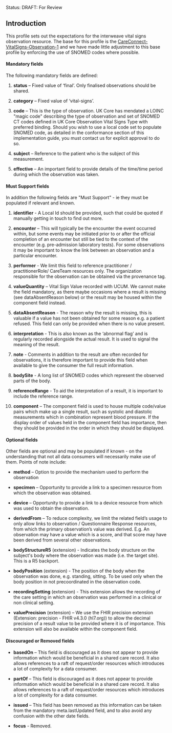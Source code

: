 Status: DRAFT: For Review

## **Introduction**
This profile sets out the expectations for the interweave vital signs observation resource. The base for this profile is the [CareConnect-VitalSigns-Observation-1](https://fhir.hl7.org.uk/STU3/StructureDefinition/CareConnect-VitalSigns-Observation-1) and we have made little adjustment to this base profile by enforcing the use of SNOMED codes where possible. 

#### **Mandatory fields**
The following mandatory fields are defined:

1. **status** – Fixed value of ‘final’. Only finalised observations should be shared.

2. **category** – Fixed value of ‘vital-signs’.

3. **code** – This is the type of observation. UK Core has mendated a LOINC "magic code" describing the type of observation and set of SNOMED CT codes defined in UK Core Observation Vital Signs Type with preferred binding. Should you wish to use a local code set to populate SNOMED code, as detailed in the conformance section of this implementation guide, you must contact us for explicit approval to do so.

4. **subject** – Reference to the patient who is the subject of this measurement. 

5. **effective** – An important field to provide details of the time/time period during which the observation was taken.

#### **Must Support fields**
In addition the following fields are "Must Support" - ie they must be populated if relevant and known. 

1. **identifier** - A Local Id should be provided, such that could be quoted if manually getting in touch to find out more.

2. **encounter** – This will typically be the encounter the event occurred within, but some events may be initiated prior to or after the official completion of an encounter but still be tied to the context of the encounter (e.g. pre-admission laboratory tests). For some observations it may be important to know the link between an observation and a particular encounter.

3. **performer** - We limit this field to reference practitioner / practitionerRole/ CareTeam resources only. The organization responsible for the observation can be obtained via the provenance tag.

4. **valueQuantity** – Vital Sign Value recorded with UCUM. We cannot make the field mandatory, as there maybe occasions where a result is missing (see dataAbsentReason below) or the result may be housed within the component field instead.

5. **dataAbsentReason** - The reason why the result is missing, this is valuable if a value has not been obtained for some reason e.g. a patient refused. This field can only be provided when there is no value present.

6. **interpretation** - This is also known as the ‘abnormal flag’ and is regularly recorded alongside the actual result. It is used to signal the meaning of the result.

7. **note** - Comments in addition to the result are often recorded for observations, it is therefore important to provide this field when available to give the consumer the full result information.

8. **bodySite** - A long list of SNOMED codes which represent the observed parts of the body.

9. **referenceRange** - To aid the interpretation of a result, it is important to include the reference range.

10. **component** – The component field is used to house multiple code/value pairs which make up a single result, such as systolic and diastolic measurements which in combination represent blood pressure.  If the display order of values held in the component field has importance, then they should be provided in the order in which they should be displayed.

#### **Optional fields**
Other fields are optional and may be populated if known - on the understanding that not all data consumers will necessarily make use of them. Points of note include:
 
 - **method** – Option to provide the mechanism used to perform the observation
 
 - **specimen** – Opportunity to provide a link to a specimen resource from which the observation was obtained.
 
 - **device** – Opportunity to provide a link to a device resource from which was used to obtain the observation.

 - **derivedFrom** – To reduce complexity, we limit the related field’s usage to only allow links to observation / Questionnaire Response resources, from which the primary observation’s value was derived. E.g. An observation may have a value which is a score, and that score may have been derived from several other observations.

  - **bodyStructureR5** (extension) - Indicates the body structure on the subject's body where the observation was made (i.e. the target site). This is a R5 backport.

 - **bodyPosition** (extension) - The position of the body when the observation was done, e.g. standing, sitting. To be used only when the body position in not precoordinated in the observation code.

 - **recordingSetting** (extension) - This extension allows the recording of the care setting in which an observation was performed in a clinical or non clinical setting.

 - **valuePrecision** (extension) – We use the FHIR precision extension (Extension: precision - FHIR v4.3.0 (hl7.org)) to allow the decimal precision of a result value to be provided where it is of importance. This extension will also be available within the component field.

#### **Discouraged or Removed fields**

 - **basedOn** – This field is discouraged as it does not appear to provide information which would be beneficial in a shared care record. It also allows references to a raft of request/order resources which introduces a lot of complexity for a data consumer.

 - **partOf** – This field is discouraged as it does not appear to provide information which would be beneficial in a shared care record. It also allows references to a raft of request/order resources which introduces a lot of complexity for a data consumer.
 
 - **issued** –  This field has been removed as this information can be taken from the mandatory meta.lastUpdated field, and to also avoid any confusion with the other date fields.

 - **focus** - Removed.